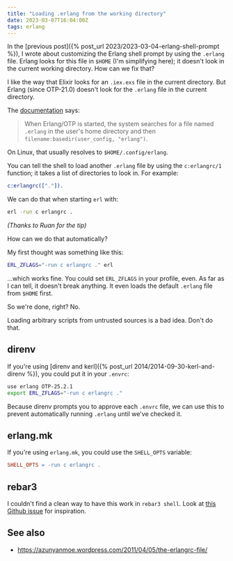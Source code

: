 ```yaml
---
title: "Loading .erlang from the working directory"
date: 2023-03-07T16:04:00Z
tags: erlang
---
```


In the [previous post]({% post_url 2023/2023-03-04-erlang-shell-prompt %}), I wrote about customizing the Erlang shell
prompt by using the `.erlang` file. Erlang looks for this file in `$HOME` (I'm simplifying here); it doesn't look in the
current working directory. How can we fix that?

I like the way that Elixir looks for an `.iex.exs` file in the current directory. But Erlang (since OTP-21.0) doesn't
look for the `.erlang` file in the current directory.

The [documentation](https://www.erlang.org/doc/man/erl.html#configuration) says:

> When Erlang/OTP is started, the system searches for a file named `.erlang` in the user's home directory and then
> `filename:basedir(user_config, "erlang")`.

On Linux, that usually resolves to `$HOME/.config/erlang`.

You can tell the shell to load another `.erlang` file by using the `c:erlangrc/1` function; it takes a list of
directories to look in. For example:

```erlang
c:erlangrc(["."]).
```

We can do that when starting `erl` with:

```sh
erl -run c erlangrc .
```

_(Thanks to Ruan for the tip)_

How can we do that automatically?

My first thought was something like this:

```sh
ERL_ZFLAGS="-run c erlangrc ." erl
```

...which works fine. You could set `ERL_ZFLAGS` in your profile, even. As far as I can tell, it doesn't break anything.
It even loads the default `.erlang` file from `$HOME` first.

So we're done, right? No.

<div class="callout callout-warning" markdown="span">
Loading arbitrary scripts from untrusted sources is a bad idea. Don't do that.
</div>

## direnv

If you're using [direnv and kerl]({% post_url 2014/2014-09-30-kerl-and-direnv %}), you could put it in your `.envrc`:

```sh
use erlang OTP-25.2.1
export ERL_ZFLAGS="-run c erlangrc ."
```

Because direnv prompts you to approve each `.envrc` file, we can use this to prevent automatically running `.erlang`
until we've checked it.

## erlang.mk

If you're using `erlang.mk`, you could use the `SHELL_OPTS` variable:

```makefile
SHELL_OPTS = -run c erlangrc .
```

## rebar3

I couldn't find a clean way to have this work in `rebar3 shell`. Look at [this Github
issue](https://github.com/erlang/rebar3/issues/2425) for inspiration.

## See also

- <https://azunyanmoe.wordpress.com/2011/04/05/the-erlangrc-file/>
